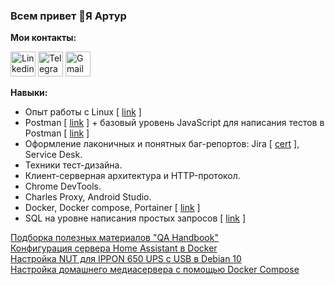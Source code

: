 ### Всем привет 👋Я Артур  
 
**Мои контакты:**

[<img src='https://cdn-icons-png.flaticon.com/512/145/145807.png' alt='Linkedin' height='40'>](https://www.linkedin.com/in/artur-balsis-256a95238/)
[<img src='https://upload.wikimedia.org/wikipedia/commons/thumb/8/82/Telegram_logo.svg/2048px-Telegram_logo.svg.png' alt='Telegram' height='40'>](https://t.me/artbalsis)
[<img src='https://icon-library.com/images/gmail-png-icon/gmail-png-icon-6.jpg' alt='Gmail' height='40'>](mailto:artur.balsis@gmail.com)
 
**Навыки:**  
* Опыт работы с Linux [ [link](https://github.com/balsis/linux_terminal/ "linux") ]  
* Postman [ [link](https://github.com/balsis/postman "") ] + базовый уровень JavaScript для написания тестов в Postman [ [link](https://github.com/balsis/JS_HW "JS") ]
* Оформление лаконичных и понятных баг-репортов: Jira [ [cert](https://github.com/balsis/pics/blob/main/certificate_jira.pdf "Jira") ], Service Desk.
* Техники тест-дизайна.
* Клиент-серверная архитектура и HTTP-протокол.
* Chrome DevTools.
* Charles Proxy, Android Studio.
* Docker, Docker compose, Portainer [ [link](https://github.com/balsis/docker/tree/main/docker%20course "Docker") ]
* SQL на уровне написания простых запросов [ [link](https://github.com/balsis/Interactive-SQL-Trainer "SQL") ]
   
[Подборка полезных материалов "QA Handbook"](https://github.com/balsis/QA-handbook "Handbook")  
[Конфигурация сервера Home Assistant в Docker](https://github.com/balsis/homeassistant "HA")    
[Настройка NUT для IPPON 650 UPS с USB в Debian 10](https://github.com/balsis/homeassistant/blob/main/nut.md "NUT")  
[Настройка домашнего медиасервера с помощью Docker Compose](https://github.com/balsis/docker/tree/main/mediaserver "Docker")





 
